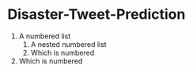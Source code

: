 # Disaster-Tweet-Prediction

1. A numbered list
      1. A nested numbered list
      2. Which is numbered
2. Which is numbered
